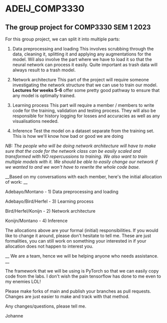 # ADEIJ_COMP3330
## The group project for COMP3330 SEM 1 2023


For this group project, we can split it into multiple parts:

1) Data preprocessing and loading
    This involves scrubbing through the data, cleaning it, splitting it and applying any augmentations for the model. Wil also involve the part where we have to load it     so that the neural network can process it easily. Quite important as trash data will always result to a trash model.
    
2) Network architecture
    This part of the project will require someone investigating the network structure that we can use to train our model. __Lectures for weeks 5-6__ offer some pretty
    good pathway to ensure that any model is optimally trained.
    
3) Learning process
    This part will require a member / members to write code for the training, validation and testing process. They will also be responsible for history logging for           losses and accuracies as well as any visualisations needed.
    
4) Inference
    Test the model on a dataset separate from the training set. This is how we'll know how bad or good we are doing
    

*NB: The people who will be doing network architecture will have to make sure that the code for the network class can be easily scaled and transformed with NO repercussions to training. We also want to train multiple models with it. We should be able to easily change our network if we wanted to and we won't have to rewrite the whole code base.*

__Based on my conversations with each member, here's the initial allocation of work: __

Adebayo/Montano - 1) Data preprocessing and loading

Adebayo/Bird/Herfel - 3) Learning process

Bird/Herfel/Konijn - 2) Network architecture

Konijn/Montano - 4) Inference

The allocations above are your formal (initial) responsibilities. If you would like to change it around, please don't hesitate to tell me. These are just formalities, you can still work on something your interested in if your allocation does not happen to interest you.

__ We are a team, hence we will be helping anyone who needs assistance. __

The framework that we will be using is PyTorch so that we can easily copy code from the labs. I don't wish the pain tensorflow has done to me even to my enemies LOL!

Please make forks of main and publish your branches as pull requests. Changes are just easier to make and track with that method.

Any changes/questions, please tell me.

Johanne
